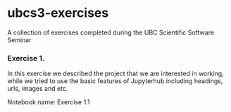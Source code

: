 # ubcs3-exercises
A collection of exercises completed during the UBC Scientific Software Seminar

### Exercise 1. 
In this exercise we described the project that we are interested in working, while we tried to use the basic features of Jupyterhub including headings, urls, images and etc.

Notebook name: Exercise 1.1

